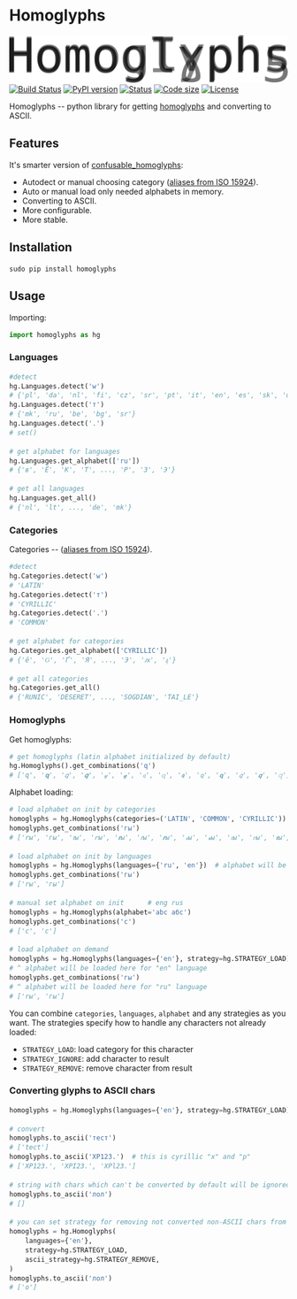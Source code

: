 # Homoglyphs

![Homoglyphs logo](logo.png)
[![Build Status](https://travis-ci.org/orsinium/homoglyphs.svg?branch=master)](https://travis-ci.org/orsinium/homoglyphs) [![PyPI version](https://img.shields.io/pypi/v/homoglyphs.svg)](https://pypi.python.org/pypi/homoglyphs) [![Status](https://img.shields.io/pypi/status/homoglyphs.svg)](https://pypi.python.org/pypi/homoglyphs) [![Code size](https://img.shields.io/github/languages/code-size/orsinium/homoglyphs.svg)](https://github.com/orsinium/homoglyphs) [![License](https://img.shields.io/pypi/l/homoglyphs.svg)](LICENSE)

Homoglyphs -- python library for getting [homoglyphs](https://en.wikipedia.org/wiki/Homoglyph) and converting to ASCII.


## Features

It's smarter version of [confusable_homoglyphs](https://github.com/vhf/confusable_homoglyphs):

* Autodect or manual choosing category ([aliases from ISO 15924](https://en.wikipedia.org/wiki/ISO_15924#List_of_codes)).
* Auto or manual load only needed alphabets in memory.
* Converting to ASCII.
* More configurable.
* More stable.


## Installation

```
sudo pip install homoglyphs
```


## Usage

Importing:

```python
import homoglyphs as hg
```

### Languages

```python
#detect
hg.Languages.detect('w')
# {'pl', 'da', 'nl', 'fi', 'cz', 'sr', 'pt', 'it', 'en', 'es', 'sk', 'de', 'fr', 'ro'}
hg.Languages.detect('т')
# {'mk', 'ru', 'be', 'bg', 'sr'}
hg.Languages.detect('.')
# set()

# get alphabet for languages
hg.Languages.get_alphabet(['ru'])
# {'в', 'Ё', 'К', 'Т', ..., 'Р', 'З', 'Э'}

# get all languages
hg.Languages.get_all()
# {'nl', 'lt', ..., 'de', 'mk'}
```

### Categories

Categories -- ([aliases from ISO 15924](https://en.wikipedia.org/wiki/ISO_15924#List_of_codes)).

```python
#detect
hg.Categories.detect('w')
# 'LATIN'
hg.Categories.detect('т')
# 'CYRILLIC'
hg.Categories.detect('.')
# 'COMMON'

# get alphabet for categories
hg.Categories.get_alphabet(['CYRILLIC'])
# {'ӗ', 'Ԍ', 'Ґ', 'Я', ..., 'Э', 'ԕ', 'ӻ'}

# get all categories
hg.Categories.get_all()
# {'RUNIC', 'DESERET', ..., 'SOGDIAN', 'TAI_LE'}
```

### Homoglyphs

Get homoglyphs:

```python
# get homoglyphs (latin alphabet initialized by default)
hg.Homoglyphs().get_combinations('q')
# ['q', '𝐪', '𝑞', '𝒒', '𝓆', '𝓺', '𝔮', '𝕢', '𝖖', '𝗊', '𝗾', '𝘲', '𝙦', '𝚚']
```

Alphabet loading:

```python
# load alphabet on init by categories
homoglyphs = hg.Homoglyphs(categories=('LATIN', 'COMMON', 'CYRILLIC'))  # alphabet loaded here
homoglyphs.get_combinations('гы')
# ['rы', 'гы', 'ꭇы', 'ꭈы', '𝐫ы', '𝑟ы', '𝒓ы', '𝓇ы', '𝓻ы', '𝔯ы', '𝕣ы', '𝖗ы', '𝗋ы', '𝗿ы', '𝘳ы', '𝙧ы', '𝚛ы']

# load alphabet on init by languages
homoglyphs = hg.Homoglyphs(languages={'ru', 'en'})  # alphabet will be loaded here
homoglyphs.get_combinations('гы')
# ['rы', 'гы']

# manual set alphabet on init      # eng rus
homoglyphs = hg.Homoglyphs(alphabet='abc абс')
homoglyphs.get_combinations('с')
# ['c', 'с']

# load alphabet on demand
homoglyphs = hg.Homoglyphs(languages={'en'}, strategy=hg.STRATEGY_LOAD)
# ^ alphabet will be loaded here for "en" language
homoglyphs.get_combinations('гы')
# ^ alphabet will be loaded here for "ru" language
# ['rы', 'гы']
```

You can combine `categories`, `languages`, `alphabet` and any strategies as you want. The strategies specify how to handle any characters not already loaded:

* `STRATEGY_LOAD`: load category for this character
* `STRATEGY_IGNORE`: add character to result
* `STRATEGY_REMOVE`: remove character from result


### Converting glyphs to ASCII chars

```python
homoglyphs = hg.Homoglyphs(languages={'en'}, strategy=hg.STRATEGY_LOAD)

# convert
homoglyphs.to_ascii('тест')
# ['tect']
homoglyphs.to_ascii('ХР123.')  # this is cyrillic "х" and "р"
# ['XP123.', 'XPI23.', 'XPl23.']

# string with chars which can't be converted by default will be ignored
homoglyphs.to_ascii('лол')
# []

# you can set strategy for removing not converted non-ASCII chars from result
homoglyphs = hg.Homoglyphs(
    languages={'en'},
    strategy=hg.STRATEGY_LOAD,
    ascii_strategy=hg.STRATEGY_REMOVE,
)
homoglyphs.to_ascii('лол')
# ['o']
```
